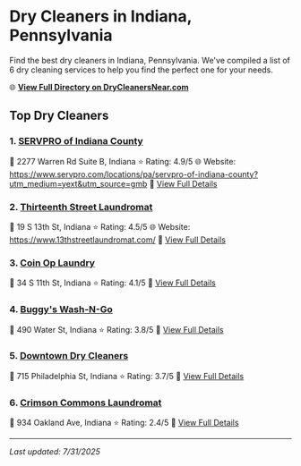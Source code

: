 # Dry Cleaners in Indiana, Pennsylvania

Find the best dry cleaners in Indiana, Pennsylvania. We've compiled a list of 6 dry cleaning services to help you find the perfect one for your needs.

🌐 **[View Full Directory on DryCleanersNear.com](https://drycleanersnear.com/city/US/Pennsylvania/Indiana)**

## Top Dry Cleaners

### 1. [SERVPRO of Indiana County](https://drycleanersnear.com/dryCleaner/686735bebb1702f4ee39b2ae/servpro-of-indiana-county)
📍 2277 Warren Rd Suite B, Indiana
⭐ Rating: 4.9/5
🌐 Website: https://www.servpro.com/locations/pa/servpro-of-indiana-county?utm_medium=yext&utm_source=gmb
🔗 [View Full Details](https://drycleanersnear.com/dryCleaner/686735bebb1702f4ee39b2ae/servpro-of-indiana-county)

### 2. [Thirteenth Street Laundromat](https://drycleanersnear.com/dryCleaner/686735b9bb1702f4ee39b228/thirteenth-street-laundromat)
📍 19 S 13th St, Indiana
⭐ Rating: 4.5/5
🌐 Website: https://www.13thstreetlaundromat.com/
🔗 [View Full Details](https://drycleanersnear.com/dryCleaner/686735b9bb1702f4ee39b228/thirteenth-street-laundromat)

### 3. [Coin Op Laundry](https://drycleanersnear.com/dryCleaner/686735c1bb1702f4ee39b2f9/coin-op-laundry)
📍 34 S 11th St, Indiana
⭐ Rating: 4.1/5
🔗 [View Full Details](https://drycleanersnear.com/dryCleaner/686735c1bb1702f4ee39b2f9/coin-op-laundry)

### 4. [Buggy's Wash-N-Go](https://drycleanersnear.com/dryCleaner/686735afbb1702f4ee39b139/buggy-s-wash-n-go)
📍 490 Water St, Indiana
⭐ Rating: 3.8/5
🔗 [View Full Details](https://drycleanersnear.com/dryCleaner/686735afbb1702f4ee39b139/buggy-s-wash-n-go)

### 5. [Downtown Dry Cleaners](https://drycleanersnear.com/dryCleaner/686735acbb1702f4ee39b107/downtown-dry-cleaners)
📍 715 Philadelphia St, Indiana
⭐ Rating: 3.7/5
🔗 [View Full Details](https://drycleanersnear.com/dryCleaner/686735acbb1702f4ee39b107/downtown-dry-cleaners)

### 6. [Crimson Commons Laundromat](https://drycleanersnear.com/dryCleaner/686735c0bb1702f4ee39b2d9/crimson-commons-laundromat)
📍 934 Oakland Ave, Indiana
⭐ Rating: 2.4/5
🔗 [View Full Details](https://drycleanersnear.com/dryCleaner/686735c0bb1702f4ee39b2d9/crimson-commons-laundromat)


---

*Last updated: 7/31/2025*
